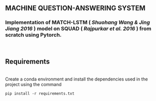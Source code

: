 ## **MACHINE QUESTION-ANSWERING SYSTEM** 

### Implementation of MATCH-LSTM ( *Shuohang Wang & Jing Jiang 2016* ) model on SQUAD ( *Rajpurkar et al. 2016* ) from scratch using Pytorch.

<br>

## Requirements 
<br>
Create a conda environment and install the dependencies used in the project using the command

```
pip install -r requirements.txt
```
